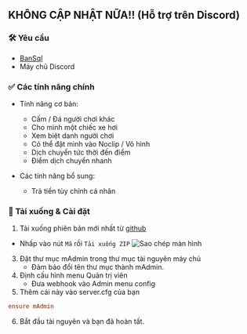 ## KHÔNG CẬP NHẬT NỮA!! (Hỗ trợ trên Discord)

### 🛠 Yêu cầu

- [BanSql](https://github.com/Matdbx10/BanSql)
- Máy chủ Discord

### ✅ Các tính năng chính

- Tính năng cơ bản:
    - Cấm / Đá người chơi khác
    - Cho mình một chiếc xe hơi
    - Xem biệt danh người chơi
    - Có thể đặt mình vào Noclip / Vô hình
    - Dịch chuyển tức thời đến điểm
    - Điểm dịch chuyển nhanh

- Các tính năng bổ sung:
    - Trả tiền tùy chỉnh cá nhân


### 🔧 Tải xuống & Cài đặt

1. Tải xuống phiên bản mới nhất từ ​​[github](https://github.com/Matdbx10/mAdmin)
  - Nhấp vào nút `Mã` rồi `Tải xuống ZIP`
  ![](https://i.imgur.com/iF4dxA5.png "Sao chép màn hình")
3. Đặt thư mục mAdmin trong thư mục tài nguyên máy chủ
    - Đảm bảo đổi tên thư mục thành mAdmin.
4. Định cấu hình menu Quản trị viên
    - Đưa webhook vào Admin menu config
5. Thêm cái này vào server.cfg của bạn
```cfg
ensure mAdmin
```
6. Bắt đầu tài nguyên và bạn đã hoàn tất.